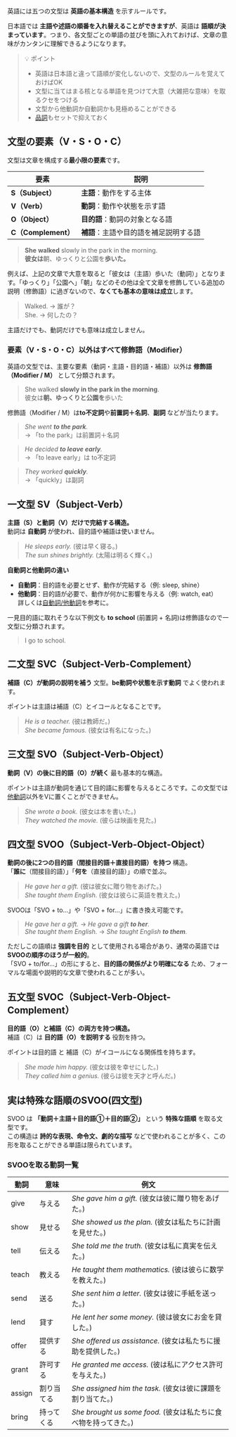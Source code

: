 英語には五つの文型は **英語の基本構造** を示すルールです。

日本語では **主語や述語の順番を入れ替えることができますが**、英語は **語順が決まっています**。つまり、各文型ごとの単語の並びを頭に入れておけば、文章の意味がカンタンに理解できるようになります。    

> 💡 ポイント
> - 英語は日本語と違って語順が変化しないので、文型のルールを覚えておけばOK
> - 文型に当てはまる核となる単語を見つけて大意（大雑把な意味）を取るクセをつける
> - 文型から他動詞か自動詞かも見極めることができる
> - [品詞](/grammar/parts-of-speech)もセットで抑えておく

## 文型の要素（V・S・O・C）
文型は文章を構成する**最小限の要素**です。  

| 要素                | 説明                                   |
| ------------------- | -------------------------------------- |
| **S（Subject）**    | **主語**：動作をする主体               |
| **V（Verb）**       | **動詞**：動作や状態を示す語           |
| **O（Object）**     | **目的語**：動詞の対象となる語         |
| **C（Complement）** | **補語**：主語や目的語を補足説明する語 |

> **She** **walked** slowly in the park in the morning.  
> **彼女は**朝、ゆっくりと公園を**歩いた。**

例えば、上記の文章で大意を取ると「彼女は（主語）歩いた（動詞）」となります。「ゆっくり」「公園へ」「朝」などのその他は全て文章を修飾している追加の説明（修飾語）に過ぎないので、**なくても基本の意味は成立**します。  

> Walked. → 誰が？  
> She. → 何したの？

主語だけでも、動詞だけでも意味は成立しません。  


### 要素（V・S・O・C）以外はすべて修飾語（Modifier）

英語の文型では、主要な要素（動詞・主語・目的語・補語）以外は **修飾語（Modifier / M）** として分類されます。  

> She walked **slowly in the park in the morning**.  
> 彼女は**朝、ゆっくりと公園を**歩いた

修飾語（Modifier / M）は**to不定詞**や**前置詞＋名詞**、**副詞** などが当たります。

> _She went **to the park**._  
> → 「to the park」は前置詞＋名詞

> _He decided **to leave early**._  
>   → 「to leave early」は to不定詞

> _They worked **quickly**._  
>   → 「quickly」は副詞

## 一文型 SV（Subject-Verb）  
**主語（S）と動詞（V）だけで完結する構造。**  
動詞は **自動詞** が使われ、目的語や補語は使いません。  
 
> _He sleeps early._ (彼は早く寝る。)  
> _The sun shines brightly._ (太陽は明るく輝く。)  

**自動詞と他動詞の違い**  
- **自動詞**：目的語を必要とせず、動作が完結する（例: sleep, shine）  
- **他動詞**：目的語が必要で、動作が何かに影響を与える（例: watch, eat）  
詳しくは[自動詞/他動詞](/grammar/intransitive-transitive-verb)を参考に。

一見目的語に取れそうな以下例文も **to school** (前置詞 + 名詞)は修飾語なので一文型に分類されます。
> I go to school. 

## 二文型 SVC（Subject-Verb-Complement）  
**補語（C）が動詞の説明を補う** 文型。**be動詞や状態を示す動詞** でよく使われます。  

ポイントは主語は補語（C）とイコールとなることです。

> _He is a teacher._ (彼は教師だ。)  
> _She became famous._ (彼女は有名になった。)  

## 三文型 SVO（Subject-Verb-Object）  
**動詞（V）の後に目的語（O）が続く** 最も基本的な構造。  

ポイントは主語が動詞を通じて目的語に影響を与えるところです。この文型では[他動詞](/grammar/intransitive-transitive-verb)以外をVに置くことができません。

> _She wrote a book._ (彼女は本を書いた。)  
> _They watched the movie._ (彼らは映画を見た。)  

## 四文型 SVOO（Subject-Verb-Object-Object）  
**動詞の後に2つの目的語（間接目的語＋直接目的語）を持つ** 構造。  
「**誰に**（間接目的語）」「**何を**（直接目的語）」の順で並ぶ。  

> _He gave her a gift._ (彼は彼女に贈り物をあげた。)  
> _She taught them English._ (彼女は彼らに英語を教えた。)

SVOOは「SVO + to...」や「SVO + for...」に書き換え可能です。


> _He gave her a gift._ → _He gave a gift **to her**._  
> _She taught them English._ → _She taught English **to them**._  
 
ただしこの語順は **強調を目的** として使用される場合があり、通常の英語では **SVOOの順序のほうが一般的**。  
「SVO + to/for...」の形にすると、**目的語の関係がより明確になる** ため、フォーマルな場面や説明的な文章で使われることが多い。

## 五文型 SVOC（Subject-Verb-Object-Complement）  
**目的語（O）と補語（C）の両方を持つ構造。**  
補語（C）は **目的語（O）を説明する** 役割を持つ。  

ポイントは目的語 と 補語（C）がイコールになる関係性を持ちます。

> _She made him happy._ (彼女は彼を幸せにした。)  
> _They called him a genius._ (彼らは彼を天才と呼んだ。)  


## 実は特殊な語順のSVOO(四文型)  
SVOO は **「動詞＋主語＋目的語①＋目的語②」** という **特殊な語順** を取る文型です。  
この構造は **詩的な表現、命令文、劇的な描写** などで使われることが多く、この形を取ることができる単語は限られています。

### SVOOを取る動詞一覧 
| 動詞   | 意味       | 例文                                                               |
| ------ | ---------- | ------------------------------------------------------------------ |
| give   | 与える     | _She gave him a gift._ (彼女は彼に贈り物をあげた。)              |
| show   | 見せる     | _She showed us the plan._ (彼女は私たちに計画を見せた。)         |
| tell   | 伝える     | _She told me the truth._ (彼女は私に真実を伝えた。)              |
| teach  | 教える     | _He taught them mathematics._ (彼は彼らに数学を教えた。)         |
| send   | 送る       | _She sent him a letter._ (彼女は彼に手紙を送った。)              |
| lend   | 貸す       | _He lent her some money._ (彼は彼女にお金を貸した。)             |
| offer  | 提供する   | _She offered us assistance._ (彼女は私たちに援助を提供した。)    |
| grant  | 許可する   | _He granted me access._ (彼は私にアクセス許可を与えた。)         |
| assign | 割り当てる | _She assigned him the task._ (彼女は彼に課題を割り当てた。)      |
| bring  | 持ってくる | _She brought us some food._ (彼女は私たちに食べ物を持ってきた。) |
